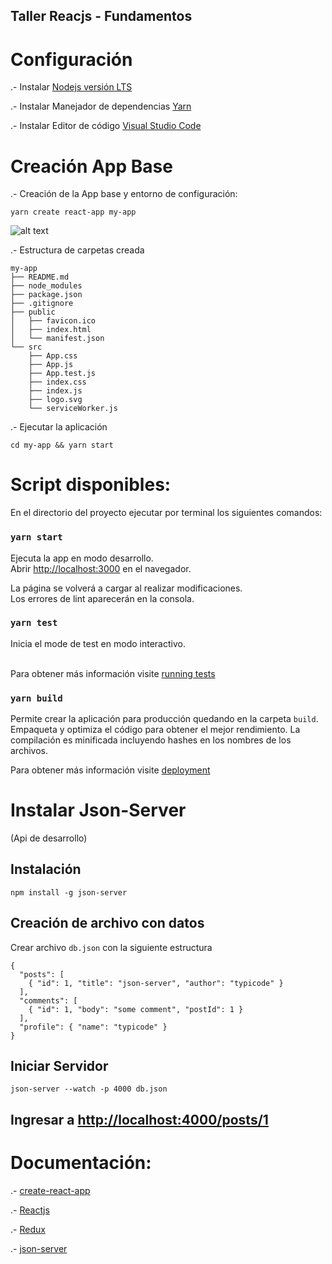 ## Taller Reacjs - Fundamentos

# Configuración
.- Instalar  [Nodejs versión LTS](https://nodejs.org/es/)

.- Instalar Manejador de dependencias [Yarn](https://yarnpkg.com)


.- Instalar Editor de código [Visual Studio Code](https://code.visualstudio.com/)



# Creación App Base
.- Creación de la App base y entorno de configuración:

```
yarn create react-app my-app
```
![alt text](https://camo.githubusercontent.com/e4f2feecb8bc0d58c1f2e31f97b2856a04b50ef3/68747470733a2f2f63646e2e6a7364656c6976722e6e65742f67682f66616365626f6f6b2f6372656174652d72656163742d61707040323762343261633765666130313866323534313135336162333064363331383066356661333965302f73637265656e636173742e737667)

.- Estructura de carpetas creada

```
my-app
├── README.md
├── node_modules
├── package.json
├── .gitignore
├── public
│   ├── favicon.ico
│   ├── index.html
│   └── manifest.json
└── src
    ├── App.css
    ├── App.js
    ├── App.test.js
    ├── index.css
    ├── index.js
    ├── logo.svg
    └── serviceWorker.js
```

.- Ejecutar la aplicación

```
cd my-app && yarn start
```
# Script disponibles: 

En el directorio del proyecto ejecutar por terminal los siguientes comandos:

### `yarn start`

Ejecuta la app en modo desarrollo.<br />
Abrir [http://localhost:3000](http://localhost:3000) en el navegador.

La página se volverá a cargar al realizar modificaciones.<br />
Los errores de lint aparecerán en la consola.

### `yarn test`

Inicia el mode de test en modo interactivo.<br />
<br />

Para obtener más información visite  [running tests](https://facebook.github.io/create-react-app/docs/running-tests)

### `yarn build`

Permite crear la aplicación para producción quedando en la carpeta `build`. <br />
Empaqueta y optimiza el código para obtener el mejor rendimiento.
La compilación es minificada incluyendo hashes en los nombres de los archivos.
<br />

Para obtener más información visite  [deployment](https://facebook.github.io/create-react-app/docs/deployment)


# Instalar Json-Server
(Api de desarrollo)

## Instalación
```npm install -g json-server```

## Creación de archivo con datos

Crear archivo `db.json` con la siguiente estructura
```
{
  "posts": [
    { "id": 1, "title": "json-server", "author": "typicode" }
  ],
  "comments": [
    { "id": 1, "body": "some comment", "postId": 1 }
  ],
  "profile": { "name": "typicode" }
}
```

## Iniciar Servidor
```json-server --watch -p 4000 db.json```


## Ingresar a [http://localhost:4000/posts/1](http://localhost:4000/posts/1)



# Documentación: 
.- [create-react-app](https://github.com/facebook/create-react-app)

.- [Reactjs](https://es.reactjs.org/)

.- [Redux](https://es.redux.js.org/)

.- [json-server](https://github.com/typicode/json-server)

